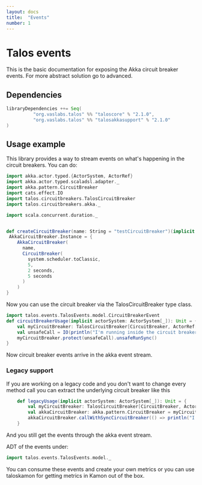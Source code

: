 ```yaml
---
layout: docs
title:  "Events"
number: 1
---
```



# Talos events

This is the basic documentation for exposing the Akka circuit breaker events. For more abstract solution go to advanced.

## Dependencies

```scala
libraryDependencies ++= Seq(
          "org.vaslabs.talos" %% "taloscore" % "2.1.0",
          "org.vaslabs.talos" %% "talosakkasupport" % "2.1.0"
)
```
## Usage example

This library provides a way to stream events on what's happening in the circuit breakers. You can do:

```scala mdoc:silent
import akka.actor.typed.{ActorSystem, ActorRef}
import akka.actor.typed.scaladsl.adapter._
import akka.pattern.CircuitBreaker
import cats.effect.IO
import talos.circuitbreakers.TalosCircuitBreaker
import talos.circuitbreakers.akka._

import scala.concurrent.duration._


def createCircuitBreaker(name: String = "testCircuitBreaker")(implicit system: ActorSystem[_]):
 AkkaCircuitBreaker.Instance = {
    AkkaCircuitBreaker(
      name,
      CircuitBreaker(
        system.scheduler.toClassic,
        5,
        2 seconds,
        5 seconds
      )
    )
}

```

Now you can use the circuit breaker via the TalosCircuitBreaker type class.
```scala mdoc:silent
import talos.events.TalosEvents.model.CircuitBreakerEvent
def circuitBreakerUsage(implicit actorSystem: ActorSystem[_]): Unit = {
    val myCircuitBreaker: TalosCircuitBreaker[CircuitBreaker, ActorRef[CircuitBreakerEvent], IO] = createCircuitBreaker()
    val unsafeCall = IO(println("I'm running inside the circuit breaker"))
    myCircuitBreaker.protect(unsafeCall).unsafeRunSync()
}
```

Now circuit breaker events arrive in the akka event stream.

### Legacy support
If you are working on a legacy code and you don't want to change every method call you can extract the underlying circuit breaker like this
```scala mdoc:silent
    def legacyUsage(implicit actorSystem: ActorSystem[_]): Unit = {
        val myCircuitBreaker: TalosCircuitBreaker[CircuitBreaker, ActorRef[CircuitBreakerEvent], IO] = createCircuitBreaker()
        val akkaCircuitBreaker: akka.pattern.CircuitBreaker = myCircuitBreaker.circuitBreaker.unsafeRunSync()
        akkaCircuitBreaker.callWithSyncCircuitBreaker(() => println("I'm running inside the circuit breaker"))
    }
```
And you still get the events through the akka event stream.

ADT of the events under:

```scala mdoc:silent
import talos.events.TalosEvents.model._
```

You can consume these events and create your own metrics or you can use taloskamon for getting metrics in Kamon out of the box. 


